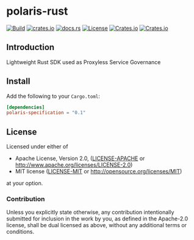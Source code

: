 # polaris-rust

[![Build](https://github.com/polarismesh/specification/workflows/Build/badge.svg)](https://github.com/polarismesh/specification/actions?query=workflow%3ABuild)
[![crates.io](https://img.shields.io/crates/v/polaris-specification.svg)](https://crates.io/crates/polaris-specification)
[![docs.rs](https://docs.rs/polaris-specification/badge.svg)](https://docs.rs/polaris-specification/)
[![License](https://img.shields.io/crates/l/polaris-specification)](LICENSE-APACHE)
[![Crates.io](https://img.shields.io/crates/v/polaris-specification)](https://crates.io/crates/polaris-specification)
[![Crates.io](https://img.shields.io/crates/d/polaris-specification)](https://crates.io/crates/polaris-specification)

## Introduction
Lightweight Rust SDK used as Proxyless Service Governance

## Install
Add the following to your `Cargo.toml`: 
```toml 
[dependencies]
polaris-specification = "0.1"
```

## License
Licensed under either of

* Apache License, Version 2.0, ([LICENSE-APACHE](LICENSE-APACHE) or http://www.apache.org/licenses/LICENSE-2.0)
* MIT license ([LICENSE-MIT](LICENSE-MIT) or http://opensource.org/licenses/MIT)

at your option.

### Contribution

Unless you explicitly state otherwise, any contribution intentionally submitted for inclusion in the work by you, as defined in the Apache-2.0 license, shall be dual licensed as above, without any additional terms or conditions.
